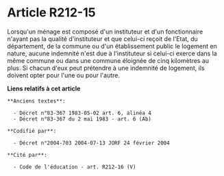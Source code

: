 # Article R212-15

Lorsqu'un ménage est composé d'un instituteur et d'un fonctionnaire n'ayant pas la qualité d'instituteur et que celui-ci
reçoit de l'Etat, du département, de la commune ou d'un établissement public le logement en nature, aucune indemnité n'est
due à l'instituteur si celui-ci exerce dans la même commune ou dans une commune éloignée de cinq kilomètres au plus. Si
chacun d'eux peut prétendre à une indemnité de logement, ils doivent opter pour l'une ou pour l'autre.

**Liens relatifs à cet article**

	**Anciens textes**:

	  - Décret n°83-367 1983-05-02 art. 6, alinéa 4
	  - Décret n°83-367 du 2 mai 1983 - art. 6 (Ab)

	**Codifié par**:

	  - Décret n°2004-703 2004-07-13 JORF 24 février 2004

	**Cité par**:

	  - Code de l'éducation - art. R212-16 (V)
